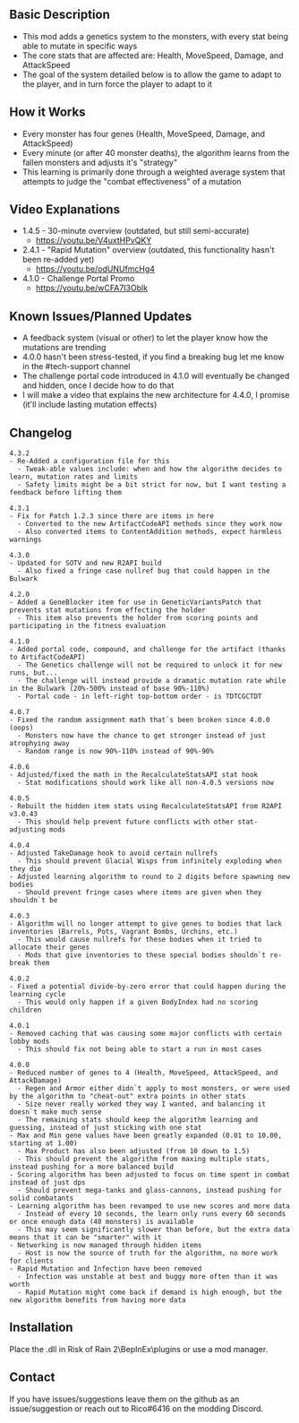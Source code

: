 ﻿Basic Description
------------
- This mod adds a genetics system to the monsters, with every stat being able to mutate in specific ways
- The core stats that are affected are: Health, MoveSpeed, Damage, and AttackSpeed
- The goal of the system detailed below is to allow the game to adapt to the player, and in turn force the player to adapt to it

How it Works
------------
- Every monster has four genes (Health, MoveSpeed, Damage, and AttackSpeed)
- Every minute (or after 40 monster deaths), the algorithm learns from the fallen monsters and adjusts it's "strategy"
- This learning is primarily done through a weighted average system that attempts to judge the "combat effectiveness" of a mutation

Video Explanations
------------
- 1.4.5 - 30-minute overview (outdated, but still semi-accurate)
	- https://youtu.be/V4uxtHPvQKY
- 2.4.1 - "Rapid Mutation" overview (outdated, this functionality hasn't been re-added yet)
	- https://youtu.be/odUNUfmcHg4
- 4.1.0 - Challenge Portal Promo
	- https://youtu.be/wCFA7I3Oblk

Known Issues/Planned Updates
------------
- A feedback system (visual or other) to let the player know how the mutations are trending
- 4.0.0 hasn't been stress-tested, if you find a breaking bug let me know in the #tech-support channel
- The challenge portal code introduced in 4.1.0 will eventually be changed and hidden, once I decide how to do that
- I will make a video that explains the new architecture for 4.4.0, I promise (it'll include lasting mutation effects)

Changelog
-----------
```
4.3.2
- Re-Added a configuration file for this
  - Tweak-able values include: when and how the algorithm decides to learn, mutation rates and limits
  - Safety limits might be a bit strict for now, but I want testing a feedback before lifting them

4.3.1
- Fix for Patch 1.2.3 since there are items in here
  - Converted to the new ArtifactCodeAPI methods since they work now
  - Also converted items to ContentAddition methods, expect harmless warnings

4.3.0
- Updated for SOTV and new R2API build
  - Also fixed a fringe case nullref bug that could happen in the Bulwark

4.2.0
- Added a GeneBlocker item for use in GeneticVariantsPatch that prevents stat mutations from effecting the holder
  - This item also prevents the holder from scoring points and participating in the fitness evaluation

4.1.0
- Added portal code, compound, and challenge for the artifact (thanks to ArtifactCodeAPI)
  - The Genetics challenge will not be required to unlock it for new runs, but...
  - The challenge will instead provide a dramatic mutation rate while in the Bulwark (20%-500% instead of base 90%-110%)
  - Portal code - in left-right top-bottom order - is TDTCGCTDT

4.0.7
- Fixed the random assignment math that`s been broken since 4.0.0 (oops)
  - Monsters now have the chance to get stronger instead of just atrophying away
  - Random range is now 90%-110% instead of 90%-90%

4.0.6
- Adjusted/fixed the math in the RecalculateStatsAPI stat hook
  - Stat modifications should work like all non-4.0.5 versions now

4.0.5
- Rebuilt the hidden item stats using RecalculateStatsAPI from R2API v3.0.43
  - This should help prevent future conflicts with other stat-adjusting mods

4.0.4
- Adjusted TakeDamage hook to avoid certain nullrefs
  - This should prevent Glacial Wisps from infinitely exploding when they die
- Adjusted learning algorithm to round to 2 digits before spawning new bodies
  - Should prevent fringe cases where items are given when they shouldn`t be

4.0.3
- Algorithm will no longer attempt to give genes to bodies that lack inventories (Barrels, Pots, Vagrant Bombs, Urchins, etc.)
  - This would cause nullrefs for these bodies when it tried to allocate their genes
  - Mods that give inventories to these special bodies shouldn`t re-break them

4.0.2
- Fixed a potential divide-by-zero error that could happen during the learning cycle
  - This would only happen if a given BodyIndex had no scoring children

4.0.1
- Removed caching that was causing some major conflicts with certain lobby mods
  - This should fix not being able to start a run in most cases

4.0.0
- Reduced number of genes to 4 (Health, MoveSpeed, AttackSpeed, and AttackDamage)
  - Regen and Armor either didn`t apply to most monsters, or were used by the algorithm to "cheat-out" extra points in other stats
  - Size never really worked they way I wanted, and balancing it doesn`t make much sense
  - The remaining stats should keep the algorithm learning and guessing, instead of just sticking with one stat
- Max and Min gene values have been greatly expanded (0.01 to 10.00, starting at 1.00)
  - Max Product has also been adjusted (from 10 down to 1.5)
  - This should prevent the algorithm from maxing multiple stats, instead pushing for a more balanced build
- Scoring algorithm has been adjusted to focus on time spent in combat instead of just dps
  - Should prevent mega-tanks and glass-cannons, instead pushing for solid combatants
- Learning algorithm has been revamped to use new scores and more data
  - Instead of every 10 seconds, the learn only runs every 60 seconds or once enough data (40 monsters) is available
  - This may seem significantly slower than before, but the extra data means that it can be "smarter" with it
- Networking is now managed through hidden items
  - Host is now the source of truth for the algorithm, no more work for clients
- Rapid Mutation and Infection have been removed
  - Infection was unstable at best and buggy more often than it was worth
  - Rapid Mutation might come back if demand is high enough, but the new algorithm benefits from having more data
```

Installation
------------
Place the .dll in Risk of Rain 2\BepInEx\plugins or use a mod manager.

Contact
------------
If you have issues/suggestions leave them on the github as an issue/suggestion or reach out to Rico#6416 on the modding Discord.
